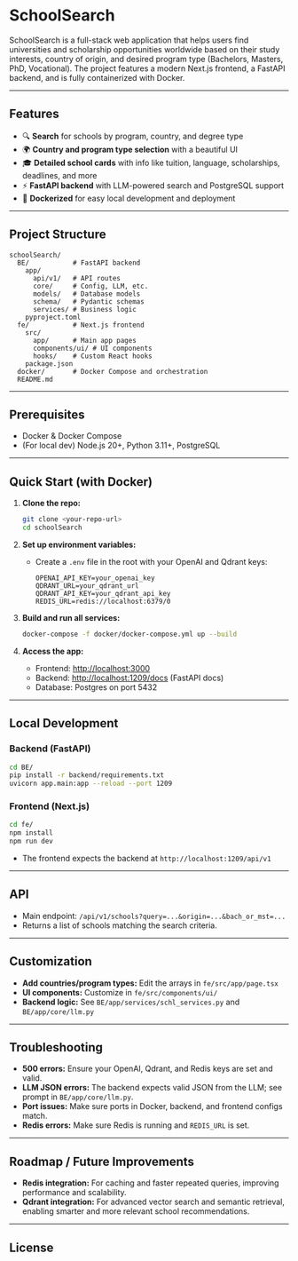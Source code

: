 # SchoolSearch

SchoolSearch is a full-stack web application that helps users find universities and scholarship opportunities worldwide based on their study interests, country of origin, and desired program type (Bachelors, Masters, PhD, Vocational). The project features a modern Next.js frontend, a FastAPI backend, and is fully containerized with Docker.

---

## Features

- 🔍 **Search** for schools by program, country, and degree type
- 🌍 **Country and program type selection** with a beautiful UI
- 🎓 **Detailed school cards** with info like tuition, language, scholarships, deadlines, and more
- ⚡ **FastAPI backend** with LLM-powered search and PostgreSQL support
- 🐳 **Dockerized** for easy local development and deployment

---

## Project Structure

```
schoolSearch/
  BE/           # FastAPI backend
    app/
      api/v1/   # API routes
      core/     # Config, LLM, etc.
      models/   # Database models
      schema/   # Pydantic schemas
      services/ # Business logic
    pyproject.toml
  fe/           # Next.js frontend
    src/
      app/      # Main app pages
      components/ui/ # UI components
      hooks/    # Custom React hooks
    package.json
  docker/       # Docker Compose and orchestration
  README.md
```

---

## Prerequisites

- Docker & Docker Compose
- (For local dev) Node.js 20+, Python 3.11+, PostgreSQL

---

## Quick Start (with Docker)

1. **Clone the repo:**
   ```bash
   git clone <your-repo-url>
   cd schoolSearch
   ```

2. **Set up environment variables:**
   - Create a `.env` file in the root with your OpenAI and Qdrant keys:
     ```
     OPENAI_API_KEY=your_openai_key
     QDRANT_URL=your_qdrant_url
     QDRANT_API_KEY=your_qdrant_api_key
     REDIS_URL=redis://localhost:6379/0
     ```

3. **Build and run all services:**
   ```bash
   docker-compose -f docker/docker-compose.yml up --build
   ```

4. **Access the app:**
   - Frontend: [http://localhost:3000](http://localhost:3000)
   - Backend: [http://localhost:1209/docs](http://localhost:1209/docs) (FastAPI docs)
   - Database: Postgres on port 5432

---

## Local Development

### Backend (FastAPI)
```bash
cd BE/
pip install -r backend/requirements.txt
uvicorn app.main:app --reload --port 1209
```

### Frontend (Next.js)
```bash
cd fe/
npm install
npm run dev
```
- The frontend expects the backend at `http://localhost:1209/api/v1`

---

## API

- Main endpoint: `/api/v1/schools?query=...&origin=...&bach_or_mst=...`
- Returns a list of schools matching the search criteria.

---

## Customization

- **Add countries/program types:** Edit the arrays in `fe/src/app/page.tsx`
- **UI components:** Customize in `fe/src/components/ui/`
- **Backend logic:** See `BE/app/services/schl_services.py` and `BE/app/core/llm.py`

---

## Troubleshooting

- **500 errors:** Ensure your OpenAI, Qdrant, and Redis keys are set and valid.
- **LLM JSON errors:** The backend expects valid JSON from the LLM; see prompt in `BE/app/core/llm.py`.
- **Port issues:** Make sure ports in Docker, backend, and frontend configs match.
- **Redis errors:** Make sure Redis is running and `REDIS_URL` is set.

---

## Roadmap / Future Improvements

- **Redis integration:** For caching and faster repeated queries, improving performance and scalability.
- **Qdrant integration:** For advanced vector search and semantic retrieval, enabling smarter and more relevant school recommendations.

---

## License

